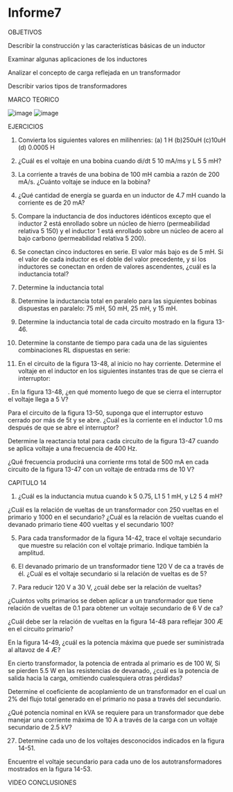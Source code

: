 # Informe7
OBJETIVOS

Describir la construcción y las características básicas de un inductor

Examinar algunas aplicaciones de los inductores

Analizar el concepto de carga reflejada en un transformador

Describir varios tipos de transformadores

MARCO TEORICO 

![image](https://user-images.githubusercontent.com/117759439/218618208-ea7c8fcb-53be-44a0-b5ee-ce387f93de95.png)
![image](https://user-images.githubusercontent.com/117759439/218620863-cdd14ca4-552d-4f1a-93d8-fec5ba7bb673.png)

EJERCICIOS 

1. Convierta los siguientes valores en milihenries:
(a) 1 H (b)250uH (c)10uH (d) 0.0005 H

3. ¿Cuál es el voltaje en una bobina cuando di/dt 5 10 mA/ms y L 5 5 mH?

5. La corriente a través de una bobina de 100 mH cambia a razón de 200 mA/s. ¿Cuánto voltaje se induce en la bobina?

7. ¿Qué cantidad de energía se guarda en un inductor de 4.7 mH cuando la corriente es de 20 mA?

9. Compare la inductancia de dos inductores idénticos excepto que el inductor 2 está enrollado sobre un núcleo de hierro (permeabilidad relativa 5 150) y el inductor 1 está enrollado sobre un núcleo de acero al bajo carbono (permeabilidad relativa 5 200).

11. Se conectan cinco inductores en serie. El valor más bajo es de 5 mH. Si el valor de cada inductor es el doble del valor precedente, y si los inductores se conectan en orden de valores ascendentes, ¿cuál es la inductancia total?

13. Determine la inductancia total

15. Determine la inductancia total en paralelo para las siguientes bobinas dispuestas en paralelo: 75 mH, 50 mH, 25 mH, y 15 mH.

17. Determine la inductancia total de cada circuito mostrado en la figura 13-46.

19. Determine la constante de tiempo para cada una de las siguientes combinaciones RL dispuestas en serie:

21. En el circuito de la figura 13-48, al inicio no hay corriente. Determine el voltaje en el inductor en los siguientes instantes tras de que se cierra el interruptor:

. En la figura 13-48, ¿en qué momento luego de que se cierra el interruptor el voltaje llega a 5 V?

 Para el circuito de la figura 13-50, suponga que el interruptor estuvo cerrado por más de 5t y se abre.
¿Cuál es la corriente en el inductor 1.0 ms después de que se abre el interruptor?

Determine la reactancia total para cada circuito de la figura 13-47 cuando se aplica voltaje a una frecuencia de 400 Hz.

¿Qué frecuencia producirá una corriente rms total de 500 mA en cada circuito de la figura 13-47 con un voltaje de entrada rms de 10 V?

CAPITULO 14

1. ¿Cuál es la inductancia mutua cuando k 5 0.75, L1 5 1 mH, y L2 5 4 mH?

¿Cuál es la relación de vueltas de un transformador con 250 vueltas en el primario y 1000 en el secundario? ¿Cuál es la relación de vueltas cuando el devanado primario tiene 400 vueltas y el secundario 100?

5. Para cada transformador de la figura 14-42, trace el voltaje secundario que muestre su relación con el voltaje primario. Indique también la amplitud.

7. El devanado primario de un transformador tiene 120 V de ca a través de él. ¿Cuál es el voltaje secundario si la relación de vueltas es de 5?

9. Para reducir 120 V a 30 V, ¿cuál debe ser la relación de vueltas?

¿Cuántos volts primarios se deben aplicar a un transformador que tiene relación de vueltas de 0.1 para obtener un voltaje secundario de 6 V de ca?

¿Cuál debe ser la relación de vueltas en la figura 14-48 para reflejar 300 Æ en el circuito primario?

En la figura 14-49, ¿cuál es la potencia máxima que puede ser suministrada al altavoz de 4 Æ?

En cierto transformador, la potencia de entrada al primario es de 100 W, Si se pierden 5.5 W en las resistencias de devanado, ¿cuál es la potencia de salida hacia la carga, omitiendo cualesquiera otras pérdidas?

Determine el coeficiente de acoplamiento de un transformador en el cual un 2% del flujo total generado en el primario no pasa a través del secundario.

¿Qué potencia nominal en kVA se requiere para un transformador que debe manejar una corriente máxima de 10 A a través de la carga con un voltaje secundario de 2.5 kV?

27. Determine cada uno de los voltajes desconocidos indicados en la figura 14-51.

Encuentre el voltaje secundario para cada uno de los autotransformadores mostrados en la figura 14-53.


VIDEO 
CONCLUSIONES 
